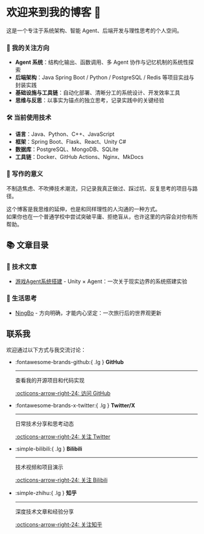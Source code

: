 # 欢迎来到我的博客 👋

这是一个专注于系统架构、智能 Agent、后端开发与理性思考的个人空间。

### 🧠 我的关注方向

- **Agent 系统**：结构化输出、函数调用、多 Agent 协作与记忆机制的系统性探索  
- **后端架构**：Java Spring Boot / Python / PostgreSQL / Redis 等项目实战与封装实践  
- **基础设施与工具链**：自动化部署、清晰分工的系统设计、开发效率工具  
- **思维与反思**：以事实为锚点的独立思考，记录实践中的关键经验

### 🛠️ 当前使用技术

- **语言**：Java、Python、C++、JavaScript  
- **框架**：Spring Boot、Flask、React、Unity C#  
- **数据库**：PostgreSQL、MongoDB、SQLite  
- **工具链**：Docker、GitHub Actions、Nginx、MkDocs

### 🎯 写作的意义

不制造焦虑、不吹捧技术潮流，只记录我真正做过、踩过坑、反复思考的项目与路径。

这个博客是我思维的延伸，也是和同样理性的人沟通的一种方式。  
如果你也在一个普通学校中尝试突破平庸、拒绝盲从，也许这里的内容会对你有所帮助。

## 📚 文章目录

### 🤖 技术文章

- [游戏Agent系统搭建](游戏Agent系统搭建.md) - Unity × Agent：一次关于现实边界的系统搭建实验

### 💭 生活思考

- [NingBo](NingBo.md) - 方向明确，才能内心坚定：一次旅行后的世界观更新

## 联系我

欢迎通过以下方式与我交流讨论：

<div class="grid cards" markdown>

-   :fontawesome-brands-github:{ .lg } **GitHub**

    ---

    查看我的开源项目和代码实现

    [:octicons-arrow-right-24: 访问 GitHub](https://github.com/Vist233)

-   :fontawesome-brands-x-twitter:{ .lg } **Twitter/X**

    ---

    日常技术分享和思考动态

    [:octicons-arrow-right-24: 关注 Twitter](https://x.com/zhangyvjing233)

-   :simple-bilibili:{ .lg } **Bilibili**

    ---

    技术视频和项目演示

    [:octicons-arrow-right-24: 关注 Bilibili](https://space.bilibili.com/3546802183735742?spm_id_from=333.1007.0.0)

-   :simple-zhihu:{ .lg } **知乎**

    ---

    深度技术文章和经验分享

    [:octicons-arrow-right-24: 关注知乎](https://www.zhihu.com/people/vist-18)

</div>

